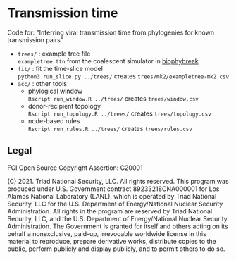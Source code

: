 # Transmission time

Code for: "Inferring viral transmission time from phylogenies for known transmission pairs"

* `trees/` : example tree file  
   `exampletree.ttn` from the coalescent simulator in [biophybreak](https://github.com/MolEvolEpid/biophybreak)
* `fit/` : fit the time-slice model  
  `python3 run_slice.py ../trees/` creates `trees/mk2/exampletree-mk2.csv`
* `acc/` : other tools
  - phylogical window  
   `Rscript run_window.R ../trees/` creates `trees/window.csv`
  - donor-recipient topology  
   `Rscript run_topology.R ../trees/` creates `trees/topology.csv`
  - node-based rules  
   `Rscript run_rules.R ../trees/` creates `trees/rules.csv`

## Legal

FCI Open Source Copyright Assertion: C20001

(C) 2021. Triad National Security, LLC. All rights reserved.
This program was produced under U.S. Government contract 89233218CNA000001 for Los Alamos National Laboratory (LANL), which is operated by Triad National Security, LLC for the U.S.  Department of Energy/National Nuclear Security Administration. All rights in the program are reserved by Triad National Security, LLC, and the U.S. Department of Energy/National Nuclear Security Administration. The Government is granted for itself and others acting on its behalf a nonexclusive, paid-up, irrevocable worldwide license in this material to reproduce, prepare derivative works, distribute copies to the public, perform publicly and display publicly, and to permit others to do so.
